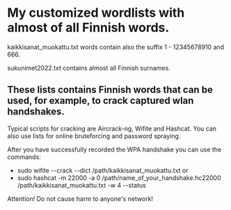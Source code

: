 # My customized wordlists with almost of all Finnish words.

kaikkisanat_muokattu.txt words contain also the suffix 1 - 12345678910 and 666.

sukunimet2022.txt contains almost all Finnish surnames.


## These lists contains Finnish words that can be used, for example, to crack captured wlan handshakes.
Typical scripts for cracking are Aircrack-ng, Wifite and Hashcat.
You can also use lists for online bruteforcing and password spraying.

After you have successfully recorded the WPA handshake you can use the commands:
- sudo wifite --crack --dict /path/kaikkisanat_muokattu.txt
or
- sudo hashcat -m 22000 -a 0 /path/name_of_your_handshake.hc22000 /path/kaikkisanat_muokattu.txt -w 4 --status

Attention! Do not cause harm to anyone's network!






